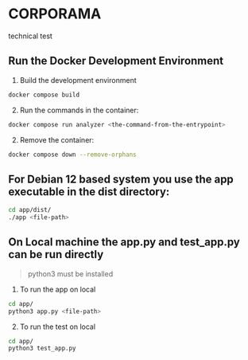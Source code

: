 # CORPORAMA

technical test

## Run the Docker Development Environment

1. Build the development environment

```bash
docker compose build
```

2. Run the commands in the container:

```bash
docker compose run analyzer <the-command-from-the-entrypoint>
```

2. Remove the container:

```bash
docker compose down --remove-orphans
```

## For Debian 12 based system you use the app executable in the dist directory:

```bash
cd app/dist/
./app <file-path>
```

## On Local machine the app.py and test_app.py can be run directly
> python3 must be installed

1. To run the app on local

```bash
cd app/
python3 app.py <file-path>
```

2. To run the test on local

```bash
cd app/
python3 test_app.py
```
